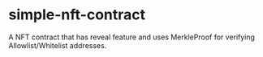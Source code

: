 # simple-nft-contract

A NFT contract that has reveal feature and uses MerkleProof for verifying Allowlist/Whitelist addresses.
